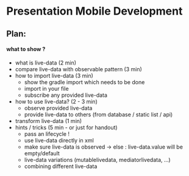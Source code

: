 # Presentation Mobile Development

## Plan:

#### what to show ?
- what is live-data (2 min)
- compare live-data with observable pattern (3 min)
- how to import live-data (3 min)
  - show the gradle import which needs to be done
  - import in your file
  - subscribe any provided live-data
- how to use live-data? (2 - 3 min)
  - observe provided live-data
  - provide live-data to others (from database / static list / api)
- transform live-data (1 min)
- hints / tricks (5 min - or just for handout)
  - pass an lifecycle !
  - use live-data directly in xml
  - make sure live-data is observed -> else : live-data.value will be empty/default
  - live-data variations (mutablelivedata, mediatorlivedata, ...)
  - combining different live-data
  
